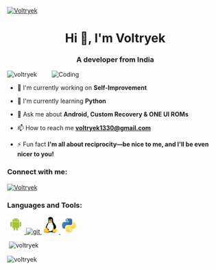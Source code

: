 [![Voltryek](https://1.bp.blogspot.com/-7A4WynwLsMw/XbBpCXG8fHI/AAAAAAAAMt4/uOa1bpLskYgrwGbllhSu2SDj_Mig8SXJQCLcBGAsYHQ/s1600/2000_600px.gif)](https://t.me/Voltryek)
<h1 align="center">Hi 👋, I'm Voltryek</h1>
<h3 align="center">A developer from India</h3>
<a href="https://t.me/voltryek" target="_blank">
    <img align="right" alt="Coding" width="400" src="https://cdn.dribbble.com/users/1162077/screenshots/3848914/programmer.gif">
</a>

<p align="left"> <img src="https://komarev.com/ghpvc/?username=voltryek&label=Profile%20views&color=0e75b6&style=flat" alt="voltryek" /> </p>

- 🔭 I'm currently working on **Self-Improvement**

- 🌱 I'm currently learning **Python**

- 💬 Ask me about **Android, Custom Recovery & ONE UI ROMs**

- 📫 How to reach me **voltryek1330@gmail.com**

- ⚡ Fun fact **I'm all about reciprocity—be nice to me, and I'll be even nicer to you!**

<h3 align="left">Connect with me:</h3>
<p align="left">
<a href="https://t.me/Voltryek" target="blank"><img align="center" src="https://cdn-icons-png.flaticon.com/512/2111/2111644.png" alt="Voltryek" height="30" width="30" /></a>
</p>

<h3 align="left">Languages and Tools:</h3>
<p align="left"> <a href="https://developer.android.com" target="_blank" rel="noreferrer"> <img src="https://raw.githubusercontent.com/devicons/devicon/master/icons/android/android-original-wordmark.svg" alt="android" width="40" height="40"/> </a> <a href="https://git-scm.com/" target="_blank" rel="noreferrer"> <img src="https://www.vectorlogo.zone/logos/git-scm/git-scm-icon.svg" alt="git" width="40" height="40"/> </a> <a href="https://www.linux.org/" target="_blank" rel="noreferrer"> <img src="https://raw.githubusercontent.com/devicons/devicon/master/icons/linux/linux-original.svg" alt="linux" width="40" height="40"/> </a> <a href="https://www.python.org" target="_blank" rel="noreferrer"> <img src="https://raw.githubusercontent.com/devicons/devicon/master/icons/python/python-original.svg" alt="python" width="40" height="40"/> </a> </p>

<p>&nbsp;<img align="center" src="https://github-readme-stats.vercel.app/api?username=voltryek&show_icons=true&locale=en" alt="voltryek" /></p>

<p><img align="center" src="https://github-readme-stats.vercel.app/api/top-langs?username=voltryek&show_icons=true&locale=en&layout=compact" alt="voltryek" /></p>

